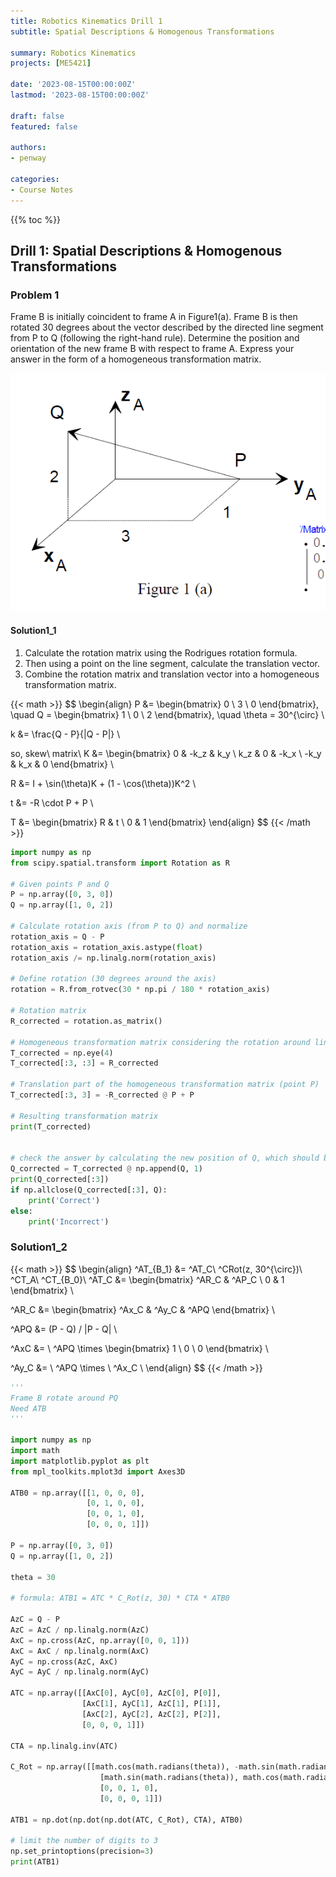 ```yaml
---
title: Robotics Kinematics Drill 1
subtitle: Spatial Descriptions & Homogenous Transformations

summary: Robotics Kinematics
projects: [ME5421]

date: '2023-08-15T00:00:00Z'
lastmod: '2023-08-15T00:00:00Z'

draft: false
featured: false

authors:
- penway

categories:
- Course Notes
---
```


{{% toc %}}

## Drill 1: Spatial Descriptions & Homogenous Transformations

### Problem 1
Frame B is initially coincident to frame A in Figure1(a). Frame B is then rotated 30 degrees  about the vector described by the directed line segment from P to Q (following the right-hand rule). Determine the position and orientation of the new frame B with respect to frame A. Express your answer in the form of a homogeneous transformation matrix.

![Figure 1](./Figure1.png)

#### Solution1_1
1. Calculate the rotation matrix using the Rodrigues rotation formula. 
2. Then using a point on the line segment, calculate the translation vector. 
3. Combine the rotation matrix and translation vector into a homogeneous transformation matrix.

{{< math >}}
$$
\begin{align}
P &= \begin{bmatrix} 0 \\ 3 \\ 0 \end{bmatrix}, \quad Q = \begin{bmatrix} 1 \\ 0 \\ 2 \end{bmatrix}, \quad \theta = 30^{\circ} \\

k &= \frac{Q - P}{\|Q - P\|} \\

so, skew\ matrix\ K &= \begin{bmatrix} 0 & -k_z & k_y \\ k_z & 0 & -k_x \\ -k_y & k_x & 0 \end{bmatrix} \\

R &= I + \sin(\theta)K + (1 - \cos(\theta))K^2 \\

t &= -R \cdot P + P \\

T &= \begin{bmatrix} R & t \\ 0 & 1 \end{bmatrix}
\end{align}
$$
{{< /math >}}

```python
import numpy as np
from scipy.spatial.transform import Rotation as R

# Given points P and Q
P = np.array([0, 3, 0])
Q = np.array([1, 0, 2])

# Calculate rotation axis (from P to Q) and normalize
rotation_axis = Q - P
rotation_axis = rotation_axis.astype(float)
rotation_axis /= np.linalg.norm(rotation_axis)

# Define rotation (30 degrees around the axis)
rotation = R.from_rotvec(30 * np.pi / 180 * rotation_axis)

# Rotation matrix
R_corrected = rotation.as_matrix()

# Homogeneous transformation matrix considering the rotation around line segment PQ
T_corrected = np.eye(4)
T_corrected[:3, :3] = R_corrected

# Translation part of the homogeneous transformation matrix (point P)
T_corrected[:3, 3] = -R_corrected @ P + P

# Resulting transformation matrix
print(T_corrected)


# check the answer by calculating the new position of Q, which should be [1, 3, 2] the same as the original Q
Q_corrected = T_corrected @ np.append(Q, 1)
print(Q_corrected[:3])
if np.allclose(Q_corrected[:3], Q):
    print('Correct')
else:
    print('Incorrect')
```

### Solution1_2

{{< math >}}
$$
\begin{align}
^AT_{B_1} &= ^AT_C\ ^CRot(z, 30^{\circ})\ ^CT_A\ ^CT_{B_0}\\
^AT_C &= \begin{bmatrix}
^AR_C & ^AP_C \\
0 & 1
\end{bmatrix} \\

^AR_C &= \begin{bmatrix}
^Ax_C & ^Ay_C & ^APQ
\end{bmatrix} \\

^APQ &= (P - Q) / \|P - Q\| \\

^AxC &= \ ^APQ \times \begin{bmatrix} 1 \\ 0 \\ 0 \end{bmatrix} \\

^Ay_C &= \ ^APQ \times \ ^Ax_C \\
\end{align}
$$
{{< /math >}}

```python
'''
Frame B rotate around PQ
Need ATB
'''

import numpy as np
import math
import matplotlib.pyplot as plt
from mpl_toolkits.mplot3d import Axes3D

ATB0 = np.array([[1, 0, 0, 0],
                 [0, 1, 0, 0],
                 [0, 0, 1, 0],
                 [0, 0, 0, 1]])

P = np.array([0, 3, 0])
Q = np.array([1, 0, 2])

theta = 30

# formula: ATB1 = ATC * C_Rot(z, 30) * CTA * ATB0

AzC = Q - P
AzC = AzC / np.linalg.norm(AzC)
AxC = np.cross(AzC, np.array([0, 0, 1]))
AxC = AxC / np.linalg.norm(AxC)
AyC = np.cross(AzC, AxC)
AyC = AyC / np.linalg.norm(AyC)

ATC = np.array([[AxC[0], AyC[0], AzC[0], P[0]],
                [AxC[1], AyC[1], AzC[1], P[1]],
                [AxC[2], AyC[2], AzC[2], P[2]],
                [0, 0, 0, 1]])

CTA = np.linalg.inv(ATC)

C_Rot = np.array([[math.cos(math.radians(theta)), -math.sin(math.radians(theta)), 0, 0],
                    [math.sin(math.radians(theta)), math.cos(math.radians(theta)), 0, 0],
                    [0, 0, 1, 0],
                    [0, 0, 0, 1]])

ATB1 = np.dot(np.dot(np.dot(ATC, C_Rot), CTA), ATB0)

# limit the number of digits to 3
np.set_printoptions(precision=3)
print(ATB1)
```

